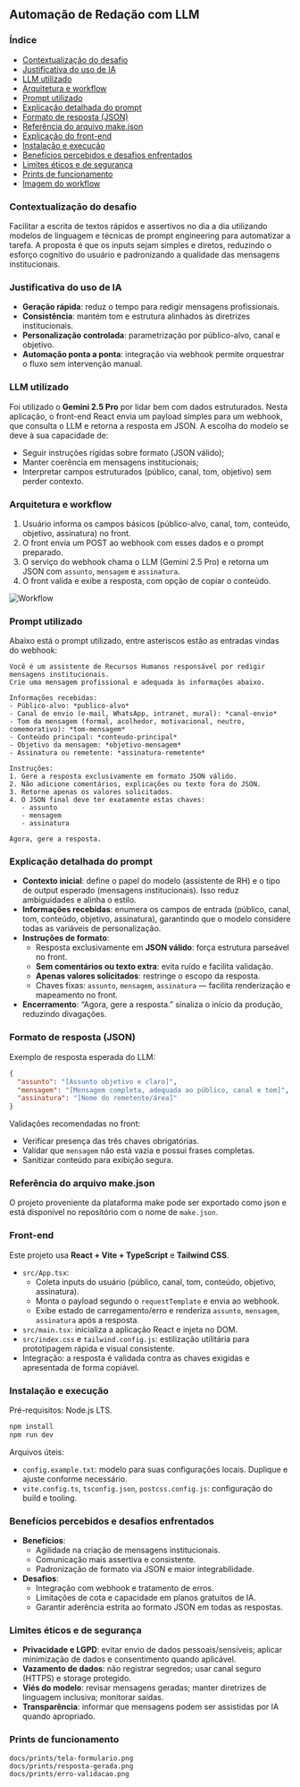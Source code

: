 ## Automação de Redação com LLM

### Índice

- [Contextualização do desafio](#contextualização-do-desafio)
- [Justificativa do uso de IA](#justificativa-do-uso-de-ia)
- [LLM utilizado](#llm-utilizado)
- [Arquitetura e workflow](#arquitetura-e-workflow)
- [Prompt utilizado](#prompt-utilizado)
- [Explicação detalhada do prompt](#explicação-detalhada-do-prompt)
- [Formato de resposta (JSON)](#formato-de-resposta-json)
- [Referência do arquivo make.json](#referência-do-arquivo-makejson)
- [Explicação do front-end](#explicação-do-front-end)
- [Instalação e execução](#instalação-e-execução)
- [Benefícios percebidos e desafios enfrentados](#benefícios-percebidos-e-desafios-enfrentados)
- [Limites éticos e de segurança](#limites-éticos-e-de-segurança)
- [Prints de funcionamento](#prints-de-funcionamento)
- [Imagem do workflow](#imagem-do-workflow)

### Contextualização do desafio

Facilitar a escrita de textos rápidos e assertivos no dia a dia utilizando modelos de linguagem e técnicas de prompt engineering para automatizar a tarefa. A proposta é que os inputs sejam simples e diretos, reduzindo o esforço cognitivo do usuário e padronizando a qualidade das mensagens institucionais.

### Justificativa do uso de IA

- **Geração rápida**: reduz o tempo para redigir mensagens profissionais.
- **Consistência**: mantém tom e estrutura alinhados às diretrizes institucionais.
- **Personalização controlada**: parametrização por público-alvo, canal e objetivo.
- **Automação ponta a ponta**: integração via webhook permite orquestrar o fluxo sem intervenção manual.

### LLM utilizado

Foi utilizado o **Gemini 2.5 Pro** por lidar bem com dados estruturados. Nesta aplicação, o front-end React envia um payload simples para um webhook, que consulta o LLM e retorna a resposta em JSON. A escolha do modelo se deve à sua capacidade de:

- Seguir instruções rígidas sobre formato (JSON válido);
- Manter coerência em mensagens institucionais;
- Interpretar campos estruturados (público, canal, tom, objetivo) sem perder contexto.

### Arquitetura e workflow

1. Usuário informa os campos básicos (público-alvo, canal, tom, conteúdo, objetivo, assinatura) no front.
2. O front envia um POST ao webhook com esses dados e o prompt preparado.
3. O serviço do webhook chama o LLM (Gemini 2.5 Pro) e retorna um JSON com `assunto`, `mensagem` e `assinatura`.
4. O front valida e exibe a resposta, com opção de copiar o conteúdo.

![Workflow](https://github.com/SalowQ/first-automation/blob/main/assets/workflow.png?raw=true)

### Prompt utilizado

Abaixo está o prompt utilizado, entre asteriscos estão as entradas vindas do webhook:

```text
Você é um assistente de Recursos Humanos responsável por redigir mensagens institucionais.
Crie uma mensagem profissional e adequada às informações abaixo.

Informações recebidas:
- Público-alvo: *publico-alvo*
- Canal de envio (e-mail, WhatsApp, intranet, mural): *canal-envio*
- Tom da mensagem (formal, acolhedor, motivacional, neutro, comemorativo): *tom-mensagem*
- Conteúdo principal: *conteudo-principal*
- Objetivo da mensagem: *objetivo-mensagem*
- Assinatura ou remetente: *assinatura-remetente*

Instruções:
1. Gere a resposta exclusivamente em formato JSON válido.
2. Não adicione comentários, explicações ou texto fora do JSON.
3. Retorne apenas os valores solicitados.
4. O JSON final deve ter exatamente estas chaves:
   - assunto
   - mensagem
   - assinatura

Agora, gere a resposta.
```

### Explicação detalhada do prompt

- **Contexto inicial**: define o papel do modelo (assistente de RH) e o tipo de output esperado (mensagens institucionais). Isso reduz ambiguidades e alinha o estilo.
- **Informações recebidas**: enumera os campos de entrada (público, canal, tom, conteúdo, objetivo, assinatura), garantindo que o modelo considere todas as variáveis de personalização.
- **Instruções de formato**:
  - Resposta exclusivamente em **JSON válido**: força estrutura parseável no front.
  - **Sem comentários ou texto extra**: evita ruído e facilita validação.
  - **Apenas valores solicitados**: restringe o escopo da resposta.
  - Chaves fixas: `assunto`, `mensagem`, `assinatura` — facilita renderização e mapeamento no front.
- **Encerramento**: “Agora, gere a resposta.” sinaliza o início da produção, reduzindo divagações.

### Formato de resposta (JSON)

Exemplo de resposta esperada do LLM:

```json
{
  "assunto": "[Assunto objetivo e claro]",
  "mensagem": "[Mensagem completa, adequada ao público, canal e tom]",
  "assinatura": "[Nome do remetente/área]"
}
```

Validações recomendadas no front:

- Verificar presença das três chaves obrigatórias.
- Validar que `mensagem` não está vazia e possui frases completas.
- Sanitizar conteúdo para exibição segura.

### Referência do arquivo make.json

O projeto proveniente da plataforma make pode ser exportado como json e está disponível no repositório com o nome de `make.json`.

### Front-end

Este projeto usa **React + Vite + TypeScript** e **Tailwind CSS**.

- `src/App.tsx`:
  - Coleta inputs do usuário (público, canal, tom, conteúdo, objetivo, assinatura).
  - Monta o payload segundo o `requestTemplate` e envia ao webhook.
  - Exibe estado de carregamento/erro e renderiza `assunto`, `mensagem`, `assinatura` após a resposta.
- `src/main.tsx`: inicializa a aplicação React e injeta no DOM.
- `src/index.css` e `tailwind.config.js`: estilização utilitária para prototipagem rápida e visual consistente.
- Integração: a resposta é validada contra as chaves exigidas e apresentada de forma copiável.

### Instalação e execução

Pré-requisitos: Node.js LTS.

```bash
npm install
npm run dev
```

Arquivos úteis:

- `config.example.txt`: modelo para suas configurações locais. Duplique e ajuste conforme necessário.
- `vite.config.ts`, `tsconfig.json`, `postcss.config.js`: configuração do build e tooling.

### Benefícios percebidos e desafios enfrentados

- **Benefícios**:
  - Agilidade na criação de mensagens institucionais.
  - Comunicação mais assertiva e consistente.
  - Padronização de formato via JSON e maior integrabilidade.
- **Desafios**:
  - Integração com webhook e tratamento de erros.
  - Limitações de cota e capacidade em planos gratuitos de IA.
  - Garantir aderência estrita ao formato JSON em todas as respostas.

### Limites éticos e de segurança

- **Privacidade e LGPD**: evitar envio de dados pessoais/sensíveis; aplicar minimização de dados e consentimento quando aplicável.
- **Vazamento de dados**: não registrar segredos; usar canal seguro (HTTPS) e storage protegido.
- **Viés do modelo**: revisar mensagens geradas; manter diretrizes de linguagem inclusiva; monitorar saídas.
- **Transparência**: informar que mensagens podem ser assistidas por IA quando apropriado.

### Prints de funcionamento

```text
docs/prints/tela-formulario.png
docs/prints/resposta-gerada.png
docs/prints/erro-validacao.png
```
